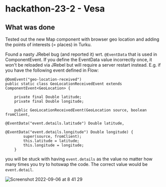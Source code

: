 # hackathon-23-2 - Vesa

## What was done

Tested out the new Map component with browser geo location and adding the points of interests (= places) in Turku.

Found a nasty JRebel bug (and reported it) wrt. `@EventData` that is used in ComponentEvent<C>. If you define the EventData value incorrectly once, it won't be reloaded via JRebel but will require a server restart instead. E.g. if you have the following event defined in Flow:

```
@DomEvent("geo-location-received")
public static class GeoLocationReceivedEvent extends ComponentEvent<GeoLocation> {

    private final Double latitude;
    private final Double longitude;

    public GeoLocationReceivedEvent(GeoLocation source, boolean fromClient,
                                    @EventData("event.details.latitude") Double latitude,
                                    @EventData("event.details.longitude") Double longitude) {
        super(source, fromClient);
        this.latitude = latitude;
        this.longitude = longitude;
    }
```

you will be stuck with having `event.details` as the value no matter how many times you try to hotswap the code. The correct value would be `event.detail`.

![Screenshot 2022-09-06 at 8 41 29](https://user-images.githubusercontent.com/108755/188555650-46bbcaa0-3fb2-46d0-947b-a7ed18a90fbb.png)

